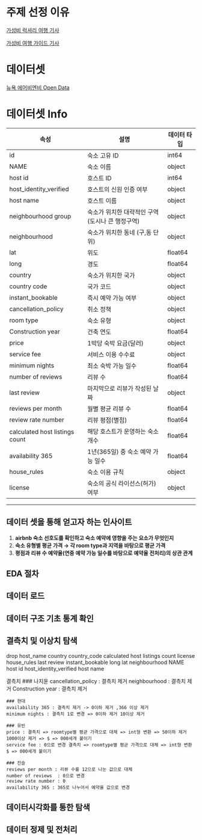# 주제 선정 이유

[가성비 럭셔리 여행 기사](https://www.traveldaily.co.kr/news/articleView.html?idxno=52838)

[가성비 여행 가이드 기사](https://www.sukbakmagazine.com/news/articleView.html?idxno=61073)
# 데이터셋
[뉴욕 에어비엔비 Open Data](https://www.kaggle.com/datasets/arianazmoudeh/airbnbopendata)
# 데이터셋 Info
| 속성 | 설명 | 데이터 타입 |
| --- | --- | --- |
| id | 숙소 고유 ID | int64 |
| NAME | 숙소 이름 | object |
| host id | 호스트 ID | int64 |
| host_identity_verified | 호스트의 신원 인증 여부 | object |
| host name | 호스트 이름 | object |
| neighbourhood group | 숙소가 위치한 대략적인 구역(도시나 큰 행정구역) | object |
| neighbourhood | 숙소가 위치한 동네 (구,동 단위) | object |
| lat | 위도 | float64 |
| long | 경도 | float64 |
| country | 숙소가 위치한 국가 | object |
| country code | 국가 코드 | object |
| instant_bookable | 즉시 예약 가능 여부 | object |
| cancellation_policy | 취소 정책 | object |
| room type | 숙소 유형 | object |
| Construction year | 건축 연도 | float64 |
| price | 1박당 숙박 요금(달러) | object |
| service fee | 서비스 이용 수수료 | object |
| minimum nights | 최소 숙박 가능 일수 | float64 |
| number of reviews | 리뷰 수 | float64 |
| last review | 마지막으로 리뷰가 작성된 날짜 | object |
| reviews per month | 월별 평균 리뷰 수 | float64 |
| review rate number | 리뷰 평점(별점) | float64 |
| calculated host listings count | 해당 호스트가 운영하는 숙소 개수 | float64 |
| availability 365 | 1년(365일) 중 숙소 예약 가능 일수 | float64 |
| house_rules | 숙소 이용 규칙 | object |
| license | 숙소의 공식 라이선스(허가) 여부 | object |


---
## 데이터 셋을 통해 얻고자 하는 인사이트
1. **airbnb 숙소 선호도를 확인하고 숙소 예약에 영향을 주는 요소가 무엇인지** 
2. **숙소 유형별 평균 가격 → 각 room type과 지역을 바탕으로 평균 가격** 
3. **평점과 리뷰 수 예약율(연중 예약 가능 일수를 바탕으로 예약율 전처리)의 상관 관계**

## EDA 절차

## 데이터 로드

## 데이터 구조 기초 통계 확인

## 결측치 및 이상치 탐색
drop
    host_name
    country
    country_code
    calculated host listings count
    license
    house_rules
    last review
    instant_bookable
    long
    lat
    neighbourhood
    NAME
    host id
    host_identity_verified
    host name

    
결측치 
    ### 나지윤
    cancellation_policy : 결측치 제거
    neighbourhood : 결측치 제거
    Construction year : 결측치 제거
    
    ### 현대
    availability 365 : 결측치 제거 -> 0이하 제거 ,366 이상 제거
    minimum nights : 결측치 1로 변경 => 0이하 제거 10이상 제거

    ### 유빈
    price : 결측치 => roomtype별 평균 가격으로 대체 => int형 변환 => 50이하 제거 1000이상 제거 => $ => 000세개 붙이기
    service fee : 0으로 변경 결측치 => roomtype별 평균 가격으로 대체 => int형 변환 $ => 000세개 붙이기

    ### 진슬
    reviews per month : 리뷰 수를 12으로 나눈 값으로 대체
    number of reviews  : 0으로 변경
    review rate number : 0
    availability 365 : 365로 나누어서 예약율 값으로 변경
    
## 데이터시각화를 통한 탐색

## 데이터 정제 및 전처리
